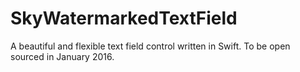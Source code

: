 # SkyWatermarkedTextField
A beautiful and flexible text field control written in Swift. To be open sourced in January 2016.

